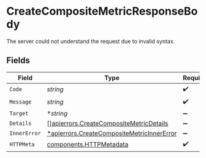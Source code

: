 # CreateCompositeMetricResponseBody

The server could not understand the request due to invalid syntax.


## Fields

| Field                                                                                                   | Type                                                                                                    | Required                                                                                                | Description                                                                                             |
| ------------------------------------------------------------------------------------------------------- | ------------------------------------------------------------------------------------------------------- | ------------------------------------------------------------------------------------------------------- | ------------------------------------------------------------------------------------------------------- |
| `Code`                                                                                                  | *string*                                                                                                | :heavy_check_mark:                                                                                      | N/A                                                                                                     |
| `Message`                                                                                               | *string*                                                                                                | :heavy_check_mark:                                                                                      | N/A                                                                                                     |
| `Target`                                                                                                | **string*                                                                                               | :heavy_minus_sign:                                                                                      | N/A                                                                                                     |
| `Details`                                                                                               | [][apierrors.CreateCompositeMetricDetails](../../models/apierrors/createcompositemetricdetails.md)      | :heavy_minus_sign:                                                                                      | N/A                                                                                                     |
| `InnerError`                                                                                            | [*apierrors.CreateCompositeMetricInnerError](../../models/apierrors/createcompositemetricinnererror.md) | :heavy_minus_sign:                                                                                      | N/A                                                                                                     |
| `HTTPMeta`                                                                                              | [components.HTTPMetadata](../../models/components/httpmetadata.md)                                      | :heavy_check_mark:                                                                                      | N/A                                                                                                     |